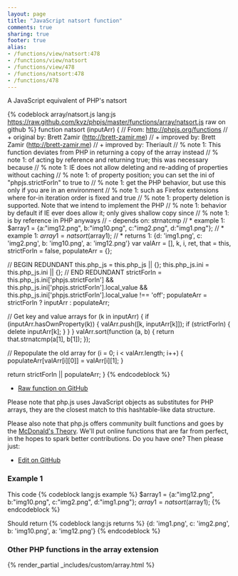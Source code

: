 ```yaml
---
layout: page
title: "JavaScript natsort function"
comments: true
sharing: true
footer: true
alias:
- /functions/view/natsort:478
- /functions/view/natsort
- /functions/view/478
- /functions/natsort:478
- /functions/478
---
```

<!-- Generated by Rakefile:build -->
A JavaScript equivalent of PHP's natsort

{% codeblock array/natsort.js lang:js https://raw.github.com/kvz/phpjs/master/functions/array/natsort.js raw on github %}
function natsort (inputArr) {
  // From: http://phpjs.org/functions
  // +   original by: Brett Zamir (http://brett-zamir.me)
  // +   improved by: Brett Zamir (http://brett-zamir.me)
  // +   improved by: Theriault
  // %        note 1: This function deviates from PHP in returning a copy of the array instead
  // %        note 1: of acting by reference and returning true; this was necessary because
  // %        note 1: IE does not allow deleting and re-adding of properties without caching
  // %        note 1: of property position; you can set the ini of "phpjs.strictForIn" to true to
  // %        note 1: get the PHP behavior, but use this only if you are in an environment
  // %        note 1: such as Firefox extensions where for-in iteration order is fixed and true
  // %        note 1: property deletion is supported. Note that we intend to implement the PHP
  // %        note 1: behavior by default if IE ever does allow it; only gives shallow copy since
  // %        note 1: is by reference in PHP anyways
  // -    depends on: strnatcmp
  // *     example 1: $array1 = {a:"img12.png", b:"img10.png", c:"img2.png", d:"img1.png"};
  // *     example 1: $array1 = natsort($array1);
  // *     returns 1: {d: 'img1.png', c: 'img2.png', b: 'img10.png', a: 'img12.png'}
  var valArr = [],
    k, i, ret, that = this,
    strictForIn = false,
    populateArr = {};

  // BEGIN REDUNDANT
  this.php_js = this.php_js || {};
  this.php_js.ini = this.php_js.ini || {};
  // END REDUNDANT
  strictForIn = this.php_js.ini['phpjs.strictForIn'] && this.php_js.ini['phpjs.strictForIn'].local_value && this.php_js.ini['phpjs.strictForIn'].local_value !== 'off';
  populateArr = strictForIn ? inputArr : populateArr;

  // Get key and value arrays
  for (k in inputArr) {
    if (inputArr.hasOwnProperty(k)) {
      valArr.push([k, inputArr[k]]);
      if (strictForIn) {
        delete inputArr[k];
      }
    }
  }
  valArr.sort(function (a, b) {
    return that.strnatcmp(a[1], b[1]);
  });

  // Repopulate the old array
  for (i = 0; i < valArr.length; i++) {
    populateArr[valArr[i][0]] = valArr[i][1];
  }

  return strictForIn || populateArr;
}
{% endcodeblock %}

 - [Raw function on GitHub](https://github.com/kvz/phpjs/blob/master/functions/array/natsort.js)

Please note that php.js uses JavaScript objects as substitutes for PHP arrays, they are 
the closest match to this hashtable-like data structure. 

Please also note that php.js offers community built functions and goes by the 
[McDonald's Theory](https://medium.com/what-i-learned-building/9216e1c9da7d). We'll put online 
functions that are far from perfect, in the hopes to spark better contributions. 
Do you have one? Then please just: 

 - [Edit on GitHub](https://github.com/kvz/phpjs/edit/master/functions/array/natsort.js)

### Example 1
This code
{% codeblock lang:js example %}
$array1 = {a:"img12.png", b:"img10.png", c:"img2.png", d:"img1.png"};
$array1 = natsort($array1);
{% endcodeblock %}

Should return
{% codeblock lang:js returns %}
{d: 'img1.png', c: 'img2.png', b: 'img10.png', a: 'img12.png'}
{% endcodeblock %}


### Other PHP functions in the array extension
{% render_partial _includes/custom/array.html %}
